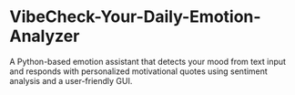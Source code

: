 # VibeCheck-Your-Daily-Emotion-Analyzer
A Python-based emotion assistant that detects your mood from text input and responds with personalized motivational quotes using sentiment analysis and a user-friendly GUI.
